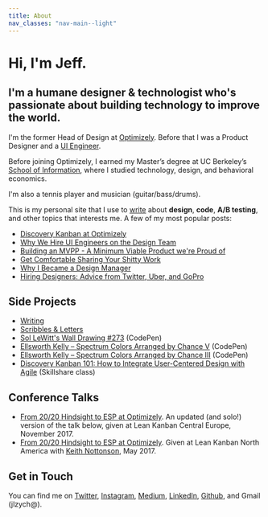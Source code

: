 ```yaml
---
title: About
nav_classes: "nav-main--light"
---
```


<div class="about-banner u-full-width u-pos-a u-top-left">
</div>

<h1 class="about-headline">Hi, I'm Jeff.</h1>

<h2 class="about-subheadline">I'm a humane designer & technologist who's passionate about building technology to improve the world.</h2>

I'm the former Head of Design at [Optimizely](http://www.optimizely.com "Optimizely homepage"). Before that I was a Product Designer and a [UI Engineer](https://medium.com/design-optimizely/why-we-hire-ui-engineers-on-optimizely-s-design-team-b2a789553b79#.a0dzb4xyl).

Before joining Optimizely, I earned my Master’s degree at UC Berkeley’s [School of Information](http://ischool.berkeley.edu "School of Information's homepage"), where I studied technology, design, and behavioral economics.

I'm also a tennis player and musician (guitar/bass/drums).

This is my personal site that I use to [write](/writing) about **design**, **code**, **A/B testing**, and other topics that interests me. A few of my most popular posts:

- [Discovery Kanban at Optimizely](/2016/07/17/discovery-kanban-at-optimizely/)
- [Why We Hire UI Engineers on the Design Team](/2014/05/11/why-we-hire-ui-engineers-on-the-design-team/)
- [Building an MVPP - A Minimum Viable Product we're Proud of](/2015/02/03/building-an-mvpp-a-minimum-viable-product-we-re-proud-of/)
- [Get Comfortable Sharing Your Shitty Work](/2015/08/30/get-comfortable-sharing-shitty-work/)
- [Why I Became a Design Manager](/2015/01/19/why-i-became-a-design-manager/)
- [Hiring Designers: Advice from Twitter, Uber, and GoPro](/2015/03/22/hiring-designers-advice-from-twitter-uber-and-gopro/)

## Side Projects

- [Writing](/writing)
- [Scribbles & Letters](/scribbles)
- [Sol LeWitt's Wall Drawing #273](http://codepen.io/jlzych/full/rjVoby/) (CodePen)
- [Ellsworth Kelly – Spectrum Colors Arranged by Chance V](http://codepen.io/jlzych/full/OWyYPq/) (CodePen)
- [Ellsworth Kelly – Spectrum Colors Arranged by Chance III](http://codepen.io/jlzych/full/wgKbRK/) (CodePen)
- [Discovery Kanban 101: How to Integrate User-Centered Design with Agile](https://www.skillshare.com/classes/Discovery-Kanban-101-How-to-Integrate-User-Centered-Design-with-Agile/677077315?teacherRef=748023&via=teacher-referral&utm_campaign=teacher-referral&utm_source=ShortUrl&utm_medium=teacher-referral) (Skillshare class)

## Conference Talks

- [From 20/20 Hindsight to ESP at Optimizely](https://vimeo.com/243651831). An updated (and solo!) version of the talk below, given at Lean Kanban Central Europe, November 2017.
- [From 20/20 Hindsight to ESP at Optimizely](https://www.youtube.com/watch?v=y8Ns5bdg0oo&list=PLVsUnwOzPqiSz8D0WYoUkKxZzzbmM0pPY&index=14). Given at Lean Kanban North America with [Keith Nottonson](https://twitter.com/keithadam), May 2017.

## Get in Touch

You can find me on [Twitter](http://twitter.com/jlzych), [Instagram](http://instagram.com/jlzych), [Medium](https://medium.com/@jlzych), [LinkedIn](http://www.linkedin.com/in/jlzych/), [Github](http://github.com/jlzych "Jeff Zych's Github page"), and Gmail (jlzych@).
